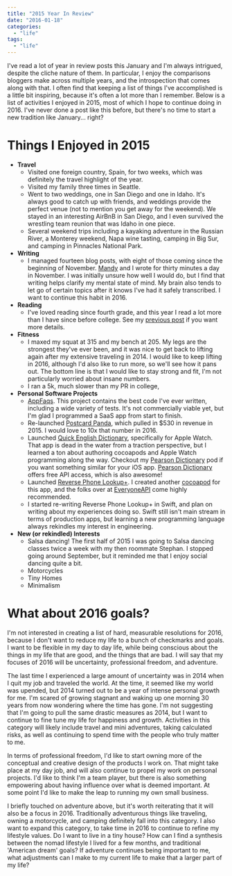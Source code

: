 ```yaml
---
title: "2015 Year In Review"
date: "2016-01-18"
categories: 
  - "life"
tags:
  - "life"
---
```


I've read a lot of year in review posts this January and I'm always intrigued, despite the cliche nature of them. In particular, I enjoy the comparisons bloggers make across multiple years, and the introspection that comes along with that. I often find that keeping a list of things I've accomplished is a little bit inspiring, because it's often a lot more than I remember. Below is a list of activities I enjoyed in 2015, most of which I hope to continue doing in 2016. I've never done a post like this before, but there's no time to start a new tradition like January... right?

# Things I Enjoyed in 2015

- **Travel**
    - Visited one foreign country, Spain, for two weeks, which was definitely the travel highlight of the year.
    - Visited my family three times in Seattle.
    - Went to two weddings, one in San Diego and one in Idaho. It's always good to catch up with friends, and weddings provide the perfect venue (not to mention you get away for the weekend). We stayed in an interesting AirBnB in San Diego, and I even survived the wrestling team reunion that was Idaho in one piece.
    - Several weekend trips including a kayaking adventure in the Russian River, a Monterey weekend, Napa wine tasting, camping in Big Sur, and camping in Pinnacles National Park.
- **Writing**
    - I managed fourteen blog posts, with eight of those coming since the beginning of November. [Mandy](http://treading-lightly.com/) and I wrote for thirty minutes a day in November. I was initially unsure how well I would do, but I find that writing helps clarify my mental state of mind. My brain also tends to let go of certain topics after it knows I've had it safely transcribed. I want to continue this habit in 2016.
- **Reading**
    - I've loved reading since fourth grade, and this year I read a lot more than I have since before college. See my [previous post](http://mattsencenbaugh.com/the-best-books-i-read-in-2015/) if you want more details.
- **Fitness**
    - I maxed my squat at 315 and my bench at 205. My legs are the strongest they've ever been, and it was nice to get back to lifting again after my extensive traveling in 2014. I would like to keep lifting in 2016, although I'd also like to run more, so we'll see how it pans out. The bottom line is that I would like to stay strong and fit, I'm not particularly worried about insane numbers.
    - I ran a 5k, much slower than my PR in college,
- **Personal Software Projects**
    - [AppFaqs](https://appfaqs.co). This project contains the best code I've ever written, including a wide variety of tests. It's not commercially viable yet, but I'm glad I programmed a SaaS app from start to finish.
    - Re-launched [Postcard Panda](http://postcardpandaapp.com/), which pulled in $530 in revenue in 2015. I would love to 10x that number in 2016.
    - Launched [Quick English Dictionary](https://itunes.apple.com/kg/app/quick-english-dictionary/id989589833?mt=8), specifically for Apple Watch. That app is dead in the water from a traction perspective, but I learned a ton about authoring cocoapods and Apple Watch programming along the way. Checkout my [Pearson Dictionary](https://github.com/msencenb/PearsonDictionary) pod if you want something similar for your iOS app. [Pearson Dictionary](http://developer.pearson.com/apis/dictionaries) offers free API access, which is also awesome!
    - Launched [Reverse Phone Lookup+](http://reversephonelookupplus.com/). I created another [cocoapod](https://github.com/msencenb/EveryoneAPI) for this app, and the folks over at [EveryoneAPI](http://everyoneapi.com) come highly recommended.
    - I started re-writing Reverse Phone Lookup+ in Swift, and plan on writing about my experiences doing so. Swift still isn't main stream in terms of production apps, but learning a new programming language always rekindles my interest in engineering.
- **New (or rekindled) Interests**
    - Salsa dancing! The first half of 2015 I was going to Salsa dancing classes twice a week with my then roommate Stephan. I stopped going around September, but it reminded me that I enjoy social dancing quite a bit.
    - Motorcycles
    - Tiny Homes
    - Minimalism

# What about 2016 goals?

I'm not interested in creating a list of hard, measurable resolutions for 2016, because I don't want to reduce my life to a bunch of checkmarks and goals. I want to be flexible in my day to day life, while being conscious about the things in my life that are good, and the things that are bad. I will say that my focuses of 2016 will be uncertainty, professional freedom, and adventure.

The last time I experienced a large amount of uncertainty was in 2014 when I quit my job and traveled the world. At the time, it seemed like my world was upended, but 2014 turned out to be a year of intense personal growth for me. I'm scared of growing stagnant and waking up one morning 30 years from now wondering where the time has gone. I'm not suggesting that I'm going to pull the same drastic measures as 2014, but I want to continue to fine tune my life for happiness and growth. Activities in this category will likely include travel and mini adventures, taking calculated risks, as well as continuing to spend time with the people who truly matter to me.

In terms of professional freedom, I'd like to start owning more of the conceptual and creative design of the products I work on. That might take place at my day job, and will also continue to propel my work on personal projects. I'd like to think I'm a team player, but there is also something empowering about having influence over what is deemed important. At some point I'd like to make the leap to running my own small business.

I briefly touched on adventure above, but it's worth reiterating that it will also be a focus in 2016. Traditionally adventurous things like traveling, owning a motorcycle, and camping definitely fall into this category. I also want to expand this category, to take time in 2016 to continue to refine my lifestyle values. Do I want to live in a tiny house? How can I find a synthesis between the nomad lifestyle I lived for a few months, and traditional 'American dream' goals? If adventure continues being important to me, what adjustments can I make to my current life to make that a larger part of my life?
